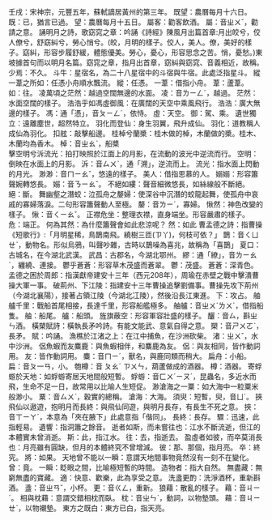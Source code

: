 壬戌：宋神宗，元豐五年，蘇軾謫居黃州的第三年。
既望：農曆每月十六日。
既：已，猶言已過。
望：農曆每月十五日。
屬客：勸客飲酒。
屬：音ㄓㄨˇ，勸請之意。
誦明月之詩，歌窈窕之章：吟誦《詩經》陳風月出篇首章:月出皎兮，佼人僚兮，舒窈糾兮，勞心悄兮。(皎，月明的樣子。佼人，美人。僚，美好的樣子。窈糾，形容步履舒緩，體態優美。勞心，憂心，形容思念之苦。悄，憂愁。)東坡據首句而以明月名篇。窈窕之章，指月出首章，窈糾與窈窕、音義相近，故稱。
少焉：不久。
斗牛：星宿名，為二十八星宿中的斗宿與牛宿。此處泛指星斗。
縱一葦之所如：任憑小舟順水飄流。
縱：任憑。
一葦：借指小舟。
葦：蘆葦。
如：往。
凌萬頃之茫然：越過空闊無邊的水面。
凌：音ㄌㄧㄥˊ，越過。
茫然：水面空闊的樣子。
浩浩乎如馮虛御風：在廣闊的天空中乘風飛行。
浩浩：廣大無邊的樣子。
馮：通「憑」，音ㄆㄧㄥˊ，依恃。
虛：天空。
御：駕、乘。
遺世獨立：遠離塵世，超然特立。
羽化而登仙：身生羽翼，飛升成仙。
羽化：道教稱人成仙為羽化。
扣舷：敲擊船邊。
桂棹兮蘭槳：桂木做的棹，木蘭做的槳。桂木、木蘭均為香木。
棹：音ㄓㄠˋ，船槳    
擊空明兮泝流光：拍打映照於江面上的月影，在流動的波光中逆流而行。
空明：倒映在水面上的月影。
泝：音ㄙㄨˋ，通「溯」，逆流而上。
流光：指水面上閃動的月光。
渺渺：音ㄇㄧㄠˇ，悠遠的樣子。
美人：借指思慕的人。
嫋嫋：形容簫聲婉轉悠長。
嫋：音ㄋㄧㄠˇ。
不絕如縷：聲音細微悠長，如絲線般不斷絕。
絕：斷。
舞幽壑之潛蛟：泣孤舟之嫠婦：使深谷中沉潛的蛟龍起舞，使孤舟中哀戚的寡婦落淚。二句形容簫聲動人至極。
嫠：音ㄌㄧˊ，寡婦。
愀然：神色改變的樣子。
愀：音ㄑㄧㄠˇ。
正襟危坐：整理衣襟，直身端坐。形容嚴肅的樣子。
危：端正。
何為其然：為什麼簫聲會如此悲涼呢？
然：如此
曹孟德之詩：指曹操《短歌行》:「月明星稀，鳥鵲南飛。繞樹三匝(ㄗ丫)，何枝可依？」
鵲：音ㄑㄩㄝˋ，動物名。形似烏鴉，叫聲吵雜，古時以鵲噪為喜兆，故稱為「喜鵲」
夏口：古城名，在今湖北武漢。
武昌：古郡名，今湖北鄂州。
繆：通「繚」，音ㄌㄧㄠˊ，纏繞、連接。
鬱乎蒼蒼：形容草木茂盛而蒼翠。
鬱：茂盛。
蒼蒼：深青色。
孟德之困於周郎：指漢獻帝建安十三年（西元208年），周瑜在赤壁之戰中擊潰曹操大軍一事。
破荊州、下江陵：指建安十三年曹操追擊劉備事。曹操先攻下荊州（今湖北襄陽），接著占領江陵（今湖北冮陵），然後沿長江東進。
下：攻占。
舳艫千里：戰船首尾相接，長達千里，形容船艦極多。
舳艫：音ㄓㄨˊㄌㄨˊ，借指船隻。
舳：船尾。
艫：船頭。
旌旗蔽空：形容軍容壯盛的樣子。
釃：音ㄙ，斟ㄓㄣ酒。
橫槊賦詩：橫執長矛吟詩。有能文能武、意氣自得之意。
槊：音ㄕㄨㄛˋ，長矛。
賦：吟誦。
漁樵於江渚之上：在江中捕魚，在沙洲砍柴。
渚：ㄓㄨˇ，水中沙洲。
侶魚蝦而友麋鹿：與魚蝦相伴，和麋鹿為友。
侶：與友相同，皆作動詞用。
友：皆作動詞用。
麋：音ㄇㄧˊ，獸名，與鹿同類而稍大。
扁舟：小船。
扁：音ㄆ一ㄢ，小。
匏樽：音 ㄆㄠˊ ㄗㄨㄣ，葫蘆做成的酒器。
樽：酒器。
寄蜉蝣於天地：如蜉蝣寄居天地間般短暫。
蜉蝣：音ㄈㄨˊㄧㄡˊ，昆蟲名，多近水而飛，生命不足一日，故常用以比喻人生短促。
渺滄海之一粟：如大海中一粒粟米般渺小。
粟：音ㄙㄨˋ，穀實的總稱。
滄海：大海。
須臾：短暫，臾，音ㄩˊ。
挾飛仙以遨遊，抱明月而長終：與飛仙同遊，與明月長存，有長生不死之意。
挾：音ㄒㄧㄚˊ，本意為「夾在腋下」此處意指「偕同」。
長終：長存。
驟：迅速，此指輕易。
遺響：指洞簫之餘音。
逝者如斯，而未嘗往也：江水不斷流逝，但江的本體實未曾消逝。
斯：此，指江水。
往：去，指逝去。
盈虛者如彼，而卒莫消長也：月亮雖有圓缺，但月的本體終究不曾增減。
彼：那、那個，指月亮。
卒：終究。
將：如果。
天地曾不能以一瞬：意謂天地間事物竟然沒有一刻不在變化。
曾：竟。
一瞬：眨眼之間，比喻極短暫的時間。
造物者：指大自然。
無盡藏：無窮無盡的寶藏。
適：快意、歡樂，此為享受之意。
洗盞更酌：洗淨酒杯，重新斟酒。
盞：音ㄓㄢˇ，小杯。
更：音ㄍㄥ，重新。
狼藉：散亂的樣子。
藉：音ㄐㄧˊ。
相與枕藉：意謂交錯相枕而臥。
枕：音ㄓㄣˋ，動詞，以物墊頭。
藉：音ㄐㄧㄝˋ，以物襯墊。
東方之既白：東方已白，指天亮。
